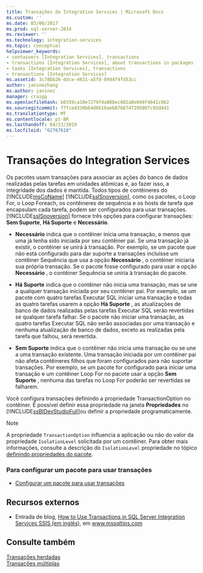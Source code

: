 ```yaml
---
title: Transações do Integration Services | Microsoft Docs
ms.custom: ''
ms.date: 03/06/2017
ms.prod: sql-server-2014
ms.reviewer: ''
ms.technology: integration-services
ms.topic: conceptual
helpviewer_keywords:
- containers [Integration Services], transactions
- transactions [Integration Services], about transactions in packages
- tasks [Integration Services], transactions
- transactions [Integration Services]
ms.assetid: 3c78bb26-ddce-4831-a5f8-09d4f4fd53cc
author: janinezhang
ms.author: janinez
manager: craigg
ms.openlocfilehash: b0359ca10e7279f4a80bec082a8e049f4641c9b2
ms.sourcegitcommit: f7fced330b64d6616aeb8766747295807c92dd41
ms.translationtype: MT
ms.contentlocale: pt-BR
ms.lasthandoff: 04/23/2019
ms.locfileid: "62767618"
---
```

# <a name="integration-services-transactions"></a>Transações do Integration Services
  Os pacotes usam transações para associar as ações do banco de dados realizadas pelas tarefas em unidades atômicas e, ao fazer isso, a integridade dos dados é mantida. Todos tipos de contêineres do [!INCLUDE[msCoName](../includes/msconame-md.md)] [!INCLUDE[ssISnoversion](../includes/ssisnoversion-md.md)], como os pacotes, o Loop For, o Loop Foreach, os contêineres de sequência e os hosts de tarefa que encapsulam cada tarefa, podem ser configurados para usar transações. [!INCLUDE[ssISnoversion](../includes/ssisnoversion-md.md)] fornece três opções para configurar transações: **Sem Suporte**, **Há Suporte** e **Necessário**.  
  
-   **Necessário** indica que o contêiner inicia uma transação, a menos que uma já tenha sido iniciada por seu contêiner pai. Se uma transação já existir, o contêiner se unirá à transação. Por exemplo, se um pacote que não está configurado para dar suporte a transações incluísse um contêiner Sequência que usa a opção **Necessário** , o contêiner iniciaria sua própria transação. Se o pacote fosse configurado para usar a opção **Necessário** , o contêiner Sequência se uniria à transação do pacote.  
  
-   **Há Suporte** indica que o contêiner não inicia uma transação, mas se une a qualquer transação iniciada por seu contêiner pai. Por exemplo, se um pacote com quatro tarefas Executar SQL iniciar uma transação e todas as quatro tarefas usarem a opção **Há Suporte** , as atualizações de banco de dados realizadas pelas tarefas Executar SQL serão revertidas se qualquer tarefa falhar. Se o pacote não iniciar uma transação, as quatro tarefas Executar SQL não serão associadas por uma transação e nenhuma atualização de banco de dados, exceto as realizadas pela tarefa que falhou, será revertida.  
  
-   **Sem Suporte** indica que o contêiner não inicia uma transação ou se une a uma transação existente. Uma transação iniciada por um contêiner pai não afeta contêineres filhos que foram configurados para não suportar transações. Por exemplo, se um pacote for configurado para iniciar uma transação e um contêiner Loop For no pacote usar a opção **Sem Suporte** , nenhuma das tarefas no Loop For poderão ser revertidas se falharem.  
  
 Você configura transações definindo a propriedade TransactionOption no contêiner. É possível definir essa propriedade na janela **Propriedades** no [!INCLUDE[ssBIDevStudioFull](../includes/ssbidevstudiofull-md.md)]ou definir a propriedade programaticamente.  
  
> [!NOTE]  
>  A propriedade `TransactionOption` influencia a aplicação ou não do valor da propriedade `IsolationLevel` solicitada por um contêiner. Para obter mais informações, consulte a descrição do `IsolationLevel` propriedade no tópico [definindo propriedades do pacote](set-package-properties.md).  
  
### <a name="to-configure-a-package-to-use-transactions"></a>Para configurar um pacote para usar transações  
  
-   [Configurar um pacote para usar transações](../relational-databases/native-client-ole-db-transactions/transactions.md)  
  
## <a name="external-resources"></a>Recursos externos  
  
-   Entrada de blog, [How to Use Transactions in SQL Server Integration Services SSIS (em inglês)](https://go.microsoft.com/fwlink/?LinkId=157783), em www.mssqltips.com  
  
## <a name="see-also"></a>Consulte também  
 [Transações herdadas](../../2014/integration-services/inherited-transactions.md)   
 [Transações múltiplas](../../2014/integration-services/multiple-transactions.md)  
  
  
